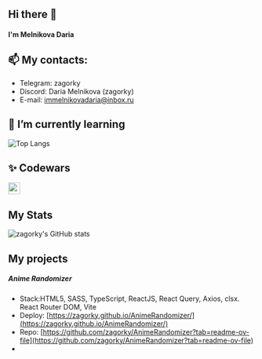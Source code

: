 ## Hi there 👋
#### I'm Melnikova Daria
## 📫 My contacts:
- Telegram: zagorky
- Discord: Daria Melnikova (zagorky)
- E-mail: immelnikovadaria@inbox.ru


## 🌱 I’m currently learning 
![Top Langs](https://github-readme-stats.vercel.app/api/top-langs/?username=zagorky&hide_progress=true)

## ✨ Codewars
<a href="https://www.codewars.com/users/rsschool_cbf0adbadf0eb26d">
  <img src="https://www.codewars.com/users/rsschool_cbf0adbadf0eb26d/badges/large" height="24">
</a>

## My Stats

![zagorky's GitHub stats](https://github-readme-stats.vercel.app/api?username=zagorky\&rank_icon=github)

## My projects

##### Anime Randomizer
- Stack:HTML5, SASS, TypeScript, ReactJS, React Query, Axios, clsx. React Router DOM, Vite
- Deploy: [https://zagorky.github.io/AnimeRandomizer/](https://zagorky.github.io/AnimeRandomizer/)
- Repo: [https://github.com/zagorky/AnimeRandomizer?tab=readme-ov-file](https://github.com/zagorky/AnimeRandomizer?tab=readme-ov-file)
- ![]()




<!--[![GitHub Streak](http://github-readme-streak-stats.herokuapp.com?user=zagorky&theme=shadow-orange)](https://git.io/streak-stats)  -->

<!--
**zagorky/zagorky** is a ✨ _special_ ✨ repository because its `README.md` (this file) appears on your GitHub profile.

Here are some ideas to get you started:

- 🔭 I’m currently working on ...
- 🌱 I’m currently learning ...
- 👯 I’m looking to collaborate on ...
- 🤔 I’m looking for help with ...
- 💬 Ask me about ...
- 📫 How to reach me: ...
- 😄 Pronouns: ...
- ⚡ Fun fact: ...
-->
